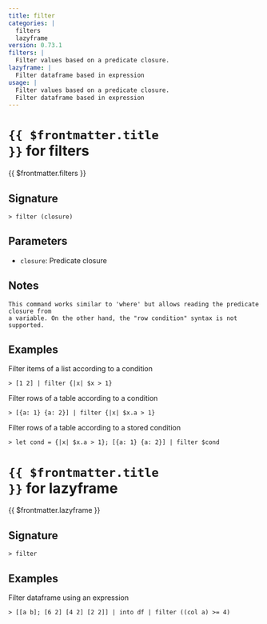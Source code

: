 ```yaml
---
title: filter
categories: |
  filters
  lazyframe
version: 0.73.1
filters: |
  Filter values based on a predicate closure.
lazyframe: |
  Filter dataframe based in expression
usage: |
  Filter values based on a predicate closure.
  Filter dataframe based in expression
---
```


# <code>{{ $frontmatter.title }}</code> for filters

<div class='command-title'>{{ $frontmatter.filters }}</div>

## Signature

```> filter (closure)```

## Parameters

 -  `closure`: Predicate closure

## Notes
```text
This command works similar to 'where' but allows reading the predicate closure from
a variable. On the other hand, the "row condition" syntax is not supported.
```
## Examples

Filter items of a list according to a condition
```shell
> [1 2] | filter {|x| $x > 1}
```

Filter rows of a table according to a condition
```shell
> [{a: 1} {a: 2}] | filter {|x| $x.a > 1}
```

Filter rows of a table according to a stored condition
```shell
> let cond = {|x| $x.a > 1}; [{a: 1} {a: 2}] | filter $cond
```

# <code>{{ $frontmatter.title }}</code> for lazyframe

<div class='command-title'>{{ $frontmatter.lazyframe }}</div>

## Signature

```> filter ```

## Examples

Filter dataframe using an expression
```shell
> [[a b]; [6 2] [4 2] [2 2]] | into df | filter ((col a) >= 4)
```
